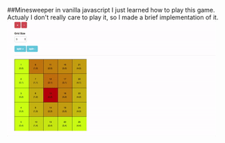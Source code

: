 ##Minesweeper in vanilla javascript
I just learned how to play this game. Actualy I don't really care to play it, so I made a brief implementation of it.
![rotate grid](https://github.com/mzakany23/p5-rubix/blob/master/rubix.gif)

